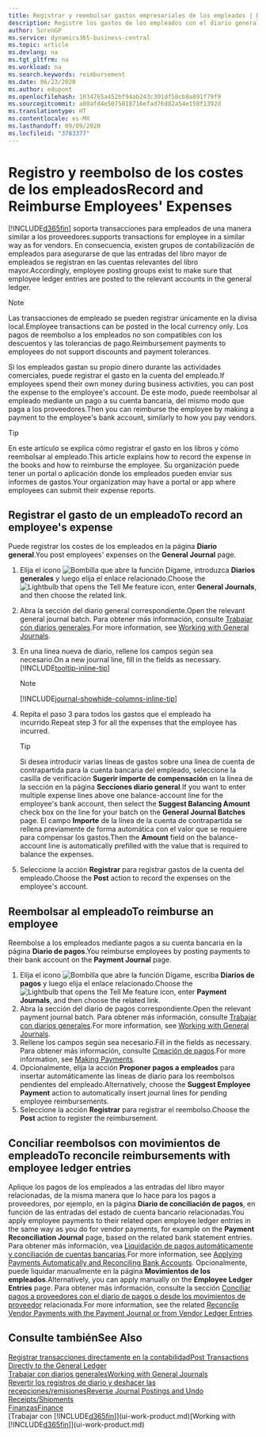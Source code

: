```yaml
---
title: Registrar y reembolsar gastos empresariales de los empleados | Documentos de Microsoft
description: Registre los gastos de los empleados con el diario general en la cuenta del empleado y luego registre un pago a la cuenta bancaria del empleado para reembolsar el gasto relacionado con el negocio.
author: SorenGP
ms.service: dynamics365-business-central
ms.topic: article
ms.devlang: na
ms.tgt_pltfrm: na
ms.workload: na
ms.search.keywords: reimbursement
ms.date: 06/23/2020
ms.author: edupont
ms.openlocfilehash: 1034765a452bf94ab243c301df58cb8a891f79f9
ms.sourcegitcommit: a80afd4e5075018716efad76d82a54e158f1392d
ms.translationtype: HT
ms.contentlocale: es-MX
ms.lasthandoff: 09/09/2020
ms.locfileid: "3783377"
---
```

# <a name="record-and-reimburse-employees-expenses"></a><span data-ttu-id="77b3d-103">Registro y reembolso de los costes de los empleados</span><span class="sxs-lookup"><span data-stu-id="77b3d-103">Record and Reimburse Employees' Expenses</span></span>

[!INCLUDE[d365fin](includes/d365fin_md.md)] <span data-ttu-id="77b3d-104">soporta transacciones para empleados de una manera similar a los proveedores.</span><span class="sxs-lookup"><span data-stu-id="77b3d-104">supports transactions for employee in a similar way as for vendors.</span></span> <span data-ttu-id="77b3d-105">En consecuencia, existen grupos de contabilización de empleados para asegurarse de que las entradas del libro mayor de empleados se registran en las cuentas relevantes del libro mayor.</span><span class="sxs-lookup"><span data-stu-id="77b3d-105">Accordingly, employee posting groups exist to make sure that employee ledger entries are posted to the relevant accounts in the general ledger.</span></span>

> [!NOTE]  
> <span data-ttu-id="77b3d-106">Las transacciones de empleado se pueden registrar únicamente en la divisa local.</span><span class="sxs-lookup"><span data-stu-id="77b3d-106">Employee transactions can be posted in the local currency only.</span></span> <span data-ttu-id="77b3d-107">Los pagos de reembolso a los empleados no son compatibles con los descuentos y las tolerancias de pago.</span><span class="sxs-lookup"><span data-stu-id="77b3d-107">Reimbursement payments to employees do not support discounts and payment tolerances.</span></span>

<span data-ttu-id="77b3d-108">Si los empleados gastan su propio dinero durante las actividades comerciales, puede registrar el gasto en la cuenta del empleado.</span><span class="sxs-lookup"><span data-stu-id="77b3d-108">If employees spend their own money during business activities, you can post the expense to the employee's account.</span></span> <span data-ttu-id="77b3d-109">De este modo, puede reembolsar al empleado mediante un pago a su cuenta bancaria, del mismo modo que paga a los proveedores.</span><span class="sxs-lookup"><span data-stu-id="77b3d-109">Then you can reimburse the employee by making a payment to the employee's bank account, similarly to how you pay vendors.</span></span>  

> [!TIP]
> <span data-ttu-id="77b3d-110">En este artículo se explica cómo registrar el gasto en los libros y cómo reembolsar al empleado.</span><span class="sxs-lookup"><span data-stu-id="77b3d-110">This article explains how to record the expense in the books and how to reimburse the employee.</span></span> <span data-ttu-id="77b3d-111">Su organización puede tener un portal o aplicación donde los empleados pueden enviar sus informes de gastos.</span><span class="sxs-lookup"><span data-stu-id="77b3d-111">Your organization may have a portal or app where employees can submit their expense reports.</span></span>

## <a name="to-record-an-employees-expense"></a><span data-ttu-id="77b3d-112">Registrar el gasto de un empleado</span><span class="sxs-lookup"><span data-stu-id="77b3d-112">To record an employee's expense</span></span>
<span data-ttu-id="77b3d-113">Puede registrar los costes de los empleados en la página **Diario general**.</span><span class="sxs-lookup"><span data-stu-id="77b3d-113">You post employees' expenses on the **General Journal** page.</span></span>
1. <span data-ttu-id="77b3d-114">Elija el icono ![Bombilla que abre la función Dígame](media/ui-search/search_small.png "Dígame qué desea hacer"), introduzca **Diarios generales** y luego elija el enlace relacionado.</span><span class="sxs-lookup"><span data-stu-id="77b3d-114">Choose the ![Lightbulb that opens the Tell Me feature](media/ui-search/search_small.png "Tell me what you want to do") icon, enter **General Journals**, and then choose the related link.</span></span>
2. <span data-ttu-id="77b3d-115">Abra la sección del diario general correspondiente.</span><span class="sxs-lookup"><span data-stu-id="77b3d-115">Open the relevant general journal batch.</span></span> <span data-ttu-id="77b3d-116">Para obtener más información, consulte [Trabajar con diarios generales](ui-work-general-journals.md).</span><span class="sxs-lookup"><span data-stu-id="77b3d-116">For more information, see [Working with General Journals](ui-work-general-journals.md).</span></span>
3. <span data-ttu-id="77b3d-117">En una línea nueva de diario, rellene los campos según sea necesario.</span><span class="sxs-lookup"><span data-stu-id="77b3d-117">On a new journal line, fill in the fields as necessary.</span></span> [!INCLUDE[tooltip-inline-tip](includes/tooltip-inline-tip_md.md)]    

    > [!NOTE]
    > [!INCLUDE[journal-showhide-columns-inline-tip](includes/journal-showhide-columns-inline-tip.md)]
4. <span data-ttu-id="77b3d-118">Repita el paso 3 para todos los gastos que el empleado ha incurrido.</span><span class="sxs-lookup"><span data-stu-id="77b3d-118">Repeat step 3 for all the expenses that the employee has incurred.</span></span>

    > [!TIP]  
    > <span data-ttu-id="77b3d-119">Si desea introducir varias líneas de gastos sobre una línea de cuenta de contrapartida para la cuenta bancaria del empleado, seleccione la casilla de verificación **Sugerir importe de compensación** en la línea de la sección en la página **Secciones diario general**.</span><span class="sxs-lookup"><span data-stu-id="77b3d-119">If you want to enter multiple expense lines above one balance-account line for the employee's bank account, then select the **Suggest Balancing Amount** check box on the line for your batch on the **General Journal Batches** page.</span></span> <span data-ttu-id="77b3d-120">El campo **Importe** de la línea de la cuenta de contrapartida se rellena previamente de forma automática con el valor que se requiere para compensar los gastos.</span><span class="sxs-lookup"><span data-stu-id="77b3d-120">Then the **Amount** field on the balance-account line is automatically prefilled with the value that is required to balance the expenses.</span></span>
5. <span data-ttu-id="77b3d-121">Seleccione la acción **Registrar** para registrar gastos de la cuenta del empleado.</span><span class="sxs-lookup"><span data-stu-id="77b3d-121">Choose the **Post** action to record the expenses on the employee's account.</span></span>

## <a name="to-reimburse-an-employee"></a><span data-ttu-id="77b3d-122">Reembolsar al empleado</span><span class="sxs-lookup"><span data-stu-id="77b3d-122">To reimburse an employee</span></span>
<span data-ttu-id="77b3d-123">Reembolse a los empleados mediante pagos a su cuenta bancaria en la página **Diario de pagos**.</span><span class="sxs-lookup"><span data-stu-id="77b3d-123">You reimburse employees by posting payments to their bank account on the **Payment Journal** page.</span></span>
1. <span data-ttu-id="77b3d-124">Elija el icono ![Bombilla que abre la función Dígame](media/ui-search/search_small.png "Dígame qué desea hacer"), escriba **Diarios de pagos** y luego elija el enlace relacionado.</span><span class="sxs-lookup"><span data-stu-id="77b3d-124">Choose the ![Lightbulb that opens the Tell Me feature](media/ui-search/search_small.png "Tell me what you want to do") icon, enter **Payment Journals**, and then choose the related link.</span></span>
2. <span data-ttu-id="77b3d-125">Abra la sección del diario de pagos correspondiente.</span><span class="sxs-lookup"><span data-stu-id="77b3d-125">Open the relevant payment journal batch.</span></span> <span data-ttu-id="77b3d-126">Para obtener más información, consulte [Trabajar con diarios generales](ui-work-general-journals.md).</span><span class="sxs-lookup"><span data-stu-id="77b3d-126">For more information, see [Working with General Journals](ui-work-general-journals.md).</span></span>
3. <span data-ttu-id="77b3d-127">Rellene los campos según sea necesario.</span><span class="sxs-lookup"><span data-stu-id="77b3d-127">Fill in the fields as necessary.</span></span> <span data-ttu-id="77b3d-128">Para obtener más información, consulte [Creación de pagos](payables-make-payments.md).</span><span class="sxs-lookup"><span data-stu-id="77b3d-128">For more information, see [Making Payments](payables-make-payments.md).</span></span>
4. <span data-ttu-id="77b3d-129">Opcionalmente, elija la acción **Proponer pagos a empleados** para insertar automáticamente las líneas de diario para los reembolsos pendientes del empleado.</span><span class="sxs-lookup"><span data-stu-id="77b3d-129">Alternatively, choose the **Suggest Employee Payment** action to automatically insert journal lines for pending employee reimbursements.</span></span>
5. <span data-ttu-id="77b3d-130">Seleccione la acción **Registrar** para registrar el reembolso.</span><span class="sxs-lookup"><span data-stu-id="77b3d-130">Choose the **Post** action to register the reimbursement.</span></span>  

## <a name="to-reconcile-reimbursements-with-employee-ledger-entries"></a><span data-ttu-id="77b3d-131">Conciliar reembolsos con movimientos de empleado</span><span class="sxs-lookup"><span data-stu-id="77b3d-131">To reconcile reimbursements with employee ledger entries</span></span>
<span data-ttu-id="77b3d-132">Aplique los pagos de los empleados a las entradas del libro mayor relacionadas, de la misma manera que lo hace para los pagos a proveedores, por ejemplo, en la página **Diario de conciliación de pagos**, en función de las entradas del estado de cuenta bancario relacionadas.</span><span class="sxs-lookup"><span data-stu-id="77b3d-132">You apply employee payments to their related open employee ledger entries in the same way as you do for vendor payments, for example on the **Payment Reconciliation Journal** page, based on the related bank statement entries.</span></span> <span data-ttu-id="77b3d-133">Para obtener más información, vea [Liquidación de pagos automáticamente y conciliación de cuentas bancarias](receivables-apply-payments-auto-reconcile-bank-accounts.md).</span><span class="sxs-lookup"><span data-stu-id="77b3d-133">For more information, see [Applying Payments Automatically and Reconciling Bank Accounts](receivables-apply-payments-auto-reconcile-bank-accounts.md).</span></span> <span data-ttu-id="77b3d-134">Opcionalmente, puede liquidar manualmente en la página **Movimientos de los empleados**.</span><span class="sxs-lookup"><span data-stu-id="77b3d-134">Alternatively, you can apply manually on the **Employee Ledger Entries** page.</span></span> <span data-ttu-id="77b3d-135">Para obtener más información, consulte la sección [Conciliar pagos a proveedores con el diario de pagos o desde los movimientos de proveedor](payables-how-apply-purchase-transactions-manually.md) relacionada.</span><span class="sxs-lookup"><span data-stu-id="77b3d-135">For more information, see the related [Reconcile Vendor Payments with the Payment Journal or from Vendor Ledger Entries](payables-how-apply-purchase-transactions-manually.md).</span></span>  

## <a name="see-also"></a><span data-ttu-id="77b3d-136">Consulte también</span><span class="sxs-lookup"><span data-stu-id="77b3d-136">See Also</span></span>
[<span data-ttu-id="77b3d-137">Registrar transacciones directamente en la contabilidad</span><span class="sxs-lookup"><span data-stu-id="77b3d-137">Post Transactions Directly to the General Ledger</span></span>](finance-how-post-transactions-directly.md)  
[<span data-ttu-id="77b3d-138">Trabajar con diarios generales</span><span class="sxs-lookup"><span data-stu-id="77b3d-138">Working with General Journals</span></span>](ui-work-general-journals.md)  
[<span data-ttu-id="77b3d-139">Revertir los registros de diario y deshacer las recepciones/remisiones</span><span class="sxs-lookup"><span data-stu-id="77b3d-139">Reverse Journal Postings and Undo Receipts/Shipments</span></span>](finance-how-reverse-journal-posting.md)  
[<span data-ttu-id="77b3d-140">Finanzas</span><span class="sxs-lookup"><span data-stu-id="77b3d-140">Finance</span></span>](finance.md)  
<span data-ttu-id="77b3d-141">[Trabajar con [!INCLUDE[d365fin](includes/d365fin_md.md)]](ui-work-product.md)</span><span class="sxs-lookup"><span data-stu-id="77b3d-141">[Working with [!INCLUDE[d365fin](includes/d365fin_md.md)]](ui-work-product.md)</span></span>  
